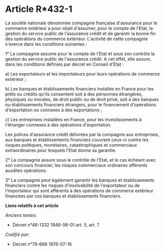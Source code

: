 # Article R*432-1

La société nationale dénommée compagnie française d'assurance pour le commerce extérieur a pour objet d'assumer, pour le
compte de l'Etat, la gestion du service public de l'assurance crédit et de garantir la bonne fin des opérations du commerce
extérieur. L'activité de cette compagnie s'exerce dans les conditions suivantes :

1° La compagnie assume pour le compte de l'Etat et sous son contrôle la gestion du service public de l'assurance crédit. A
cet effet, elle assure, dans les conditions définies par décret en Conseil d'Etat :

a) Les exportateurs et les importateurs pour leurs opérations de commerce extérieur ;

b) Les banques et établissements financiers installés en France pour les prêts ou crédits qu'ils consentent soit à des
personnes étrangères, physiques ou morales, de droit public ou de droit privé, soit à des banques ou établissements
financiers étrangers, pour le financement d'opérations d'exportation ou connexes à des exportations ;

c) Les entreprises installées en France, pour les investissements à l'étranger connexes à des opérations d'exportation.

Les polices d'assurance crédit délivrées par la compagnie aux entreprises, aux banques et établissements financiers couvrent
ceux-ci contre les risques politiques, monétaires, catastrophiques et commerciaux extraordinaires pour lesquels l'Etat donne
sa garantie.

2° La compagnie assure sous le contrôle de l'Etat, et le cas échéant avec son concours financier, les risques commerciaux
ordinaires afférents auxdites opérations.

3° La compagnie peut également garantir les banques et établissements financiers contre les risques d'insolvabilité de
l'exportateur ou de l'importateur qui sont afférents à des opérations de commerce extérieur financées par ces banques et
établissements financiers.

**Liens relatifs à cet article**

_Anciens textes_:

  - Décret n°46-1332 1946-06-01 art. 5, art. 7

_Codifié par_:

  - Décret n°76-666 1976-07-16
